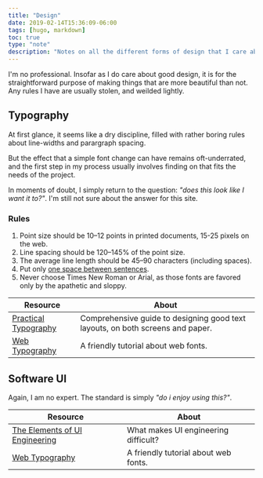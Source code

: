 ```yaml
---
title: "Design"
date: 2019-02-14T15:36:09-06:00
tags: [hugo, markdown]
toc: true
type: "note"
description: "Notes on all the different forms of design that I care about."
---
```


I'm no professional. Insofar as I do care about good design, it is for the straightforward purpose of making things that are more beautiful than not. Any rules I have are usually stolen, and weilded lightly. 

## Typography

At first glance, it seems like a dry discipline, filled with rather boring rules about line-widths and parargraph spacing. 

But the effect that a simple font change can have remains oft-underrated, and the first step in my process usually involves finding on that fits the needs of the project. 


In moments of doubt, I simply return to the question: *"does this look like I want it to?"*. I'm still not sure about the answer for this site.

### Rules

1. Point size should be 10–12 points in printed documents, 15-25 pixels on the web.
2. Line spacing should be 120–145% of the point size.
3. The average line length should be 45–90 characters (including spaces).
4. Put only [one space between sentences](https://practicaltypography.com/one-space-between-sentences.html).
5. Never choose Times New Roman or Arial, as those fonts are favored only by the apathetic and sloppy.

| Resource  | About |
|-|-|
| [Practical Typography](https://practicaltypography.com/)    | Comprehensive guide to designing good text layouts, on both screens and paper. |
| [Web Typography](https://www.internetingishard.com/html-and-css/web-typography)	| A friendly tutorial about web fonts.  |

## Software UI

Again, I am no expert. The standard is simply *"do i enjoy using this?"*.

| Resource  | About |
|-|-|
| [The Elements of UI Engineering](https://overreacted.io/the-elements-of-ui-engineering/)    | What makes UI engineering difficult? |
| [Web Typography](https://www.internetingishard.com/html-and-css/web-typography)	| A friendly tutorial about web fonts.  |